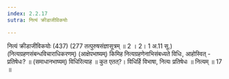```yaml
---
index: 2.2.17
sutra: नित्यं क्रीडाजीविकयोः

---
```

 नित्यं क्रीडाजीविकयोः (437) (277 तत्पुरुषसंज्ञासूत्रम् ॥ 2 । 2। 1 अ.11 सू.) (नित्यग्रहणसंबन्धविचाराधिकरणम्) (आक्षेपभाष्यम्) किमिह नित्यग्रहणेनाभिसंबध्यते विधिः, आहोस्वित् - प्रतिषेधः? ॥ (समाधानभाष्यम्) विधिरित्याह ॥ कुत एतत्?। विधिर्हि विभाषा, नित्यः प्रतिषेधः ॥ नित्यम् ॥ 17 ॥ 